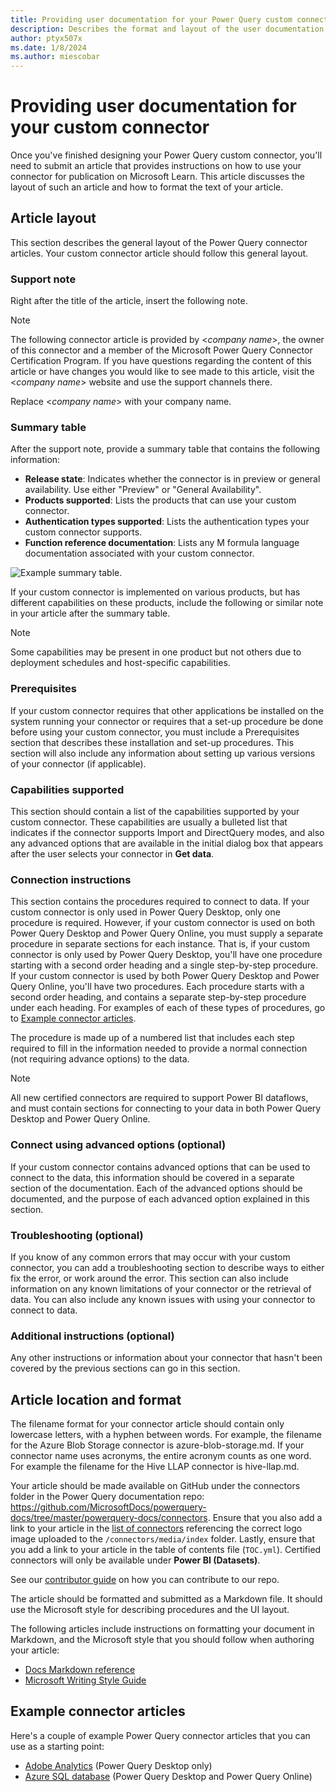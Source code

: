 ```yaml
---
title: Providing user documentation for your Power Query custom connector
description: Describes the format and layout of the user documentation that needs to be submitted for your Power Query custom connector.
author: ptyx507x
ms.date: 1/8/2024
ms.author: miescobar
---
```


# Providing user documentation for your custom connector

Once you've finished designing your Power Query custom connector, you'll need to submit an article that provides instructions on how to use your connector for publication on Microsoft Learn. This article discusses the layout of such an article and how to format the text of your article.

## Article layout

This section describes the general layout of the Power Query connector articles. Your custom connector article should follow this general layout.

### Support note

Right after the title of the article, insert the following note.

> [!NOTE]
>The following connector article is provided by \<_company name_>, the owner of this connector and a member of the Microsoft Power Query Connector Certification Program. If you have questions regarding the content of this article or have changes you would like to see made to this article, visit the \<_company name_> website and use the support channels there.

Replace \<_company name_> with your company name.

### Summary table

After the support note, provide a summary table that contains the following information:

* **Release state**: Indicates whether the connector is in preview or general availability. Use either "Preview" or "General Availability".
* **Products supported**: Lists the products that can use your custom connector.
* **Authentication types supported**: Lists the authentication types your custom connector supports.
* **Function reference documentation**: Lists any M formula language documentation associated with your custom connector.

![Example summary table.](media/providing-user-documentation/sample-summary.png)

If your custom connector is implemented on various products, but has different capabilities on these products, include the following or similar note in your article after the summary table.

> [!NOTE]
>Some capabilities may be present in one product but not others due to deployment schedules and host-specific capabilities.

### Prerequisites

If your custom connector requires that other applications be installed on the system running your connector or requires that a set-up procedure be done before using your custom connector, you must include a Prerequisites section that describes these installation and set-up procedures. This section will also include any information about setting up various versions of your connector (if applicable).

### Capabilities supported

This section should contain a list of the capabilities supported by your custom connector. These capabilities are usually a bulleted list that indicates if the connector supports Import and DirectQuery modes, and also any advanced options that are available in the initial dialog box that appears after the user selects your connector in **Get data**.

### Connection instructions

This section contains the procedures required to connect to data. If your custom connector is only used in Power Query Desktop, only one procedure is required. However, if your custom connector is used on both Power Query Desktop and Power Query Online, you must supply a separate procedure in separate sections for each instance. That is, if your custom connector is only used by Power Query Desktop, you'll have one procedure starting with a second order heading and a single step-by-step procedure. If your custom connector is used by both Power Query Desktop and Power Query Online, you'll have two procedures. Each procedure starts with a second order heading, and contains a separate step-by-step procedure under each heading. For examples of each of these types of procedures, go to [Example connector articles](#example-connector-articles).

The procedure is made up of a numbered list that includes each step required to fill in the information needed to provide a normal connection (not requiring advance options) to the data.

> [!NOTE]
>All new certified connectors are required to support Power BI dataflows, and must contain sections for connecting to your data in both Power Query Desktop and Power Query Online.

### Connect using advanced options (optional)

If your custom connector contains advanced options that can be used to connect to the data, this information should be covered in a separate section of the documentation. Each of the advanced options should be documented, and the purpose of each advanced option explained in this section.

### Troubleshooting (optional)

If you know of any common errors that may occur with your custom connector, you can add a troubleshooting section to describe ways to either fix the error, or work around the error. This section can also include information on any known limitations of your connector or the retrieval of data. You can also include any known issues with using your connector to connect to data.

### Additional instructions (optional)

Any other instructions or information about your connector that hasn't been covered by the previous sections can go in this section.

## Article location and format

The filename format for your connector article should contain only lowercase letters, with a hyphen between words. For example, the filename for the Azure Blob Storage connector is azure-blob-storage.md. If your connector name uses acronyms, the entire acronym counts as one word. For example the filename for the Hive LLAP connector is hive-llap.md.

Your article should be made available on GitHub under the connectors folder in the Power Query documentation repo: <https://github.com/MicrosoftDocs/powerquery-docs/tree/master/powerquery-docs/connectors>. Ensure that you also add a link to your article in the [list of connectors](./connectors/index.md) referencing the correct logo image uploaded to the `/connectors/media/index` folder. Lastly, ensure that you add a link to your article in the table of contents file (`TOC.yml`). Certified connectors will only be available under **Power BI (Datasets)**.

See our [contributor guide](/contribute/) on how you can contribute to our repo.

The article should be formatted and submitted as a Markdown file. It should use the Microsoft style for describing procedures and the UI layout.  

The following articles include instructions on formatting your document in Markdown, and the Microsoft style that you should follow when authoring your article:

* [Docs Markdown reference](/contribute/markdown-reference)
* [Microsoft Writing Style Guide](/style-guide/welcome/)

## Example connector articles

Here's a couple of example Power Query connector articles that you can use as a starting point:

* [Adobe Analytics](./connectors/adobe-analytics.md) (Power Query Desktop only)
* [Azure SQL database](./connectors/azure-sql-database.md) (Power Query Desktop and Power Query Online)
